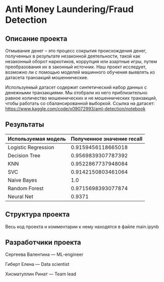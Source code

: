 # Anti Money Laundering/Fraud Detection

## Описание проекта
Отмывание денег – это процесс сокрытия происхождения денег, полученных в результате незаконной деятельности, такой как незаконный оборот наркотиков, коррупция или азартные игры, путем преобразования их в законный источник. Наш проект исследует, возможно ли с помощью моделей машинного обучения выявлять из датасета транзакций мошеннические.

Используемый датасет содержит синтетический набор данных c денежными транзакциями. Мы отобрали из него приблизительно равное количество мошеннических и не мошеннических транзакций, чтобы работать со сбалансированной выборкой. 
Ссылка на датасет: https://www.kaggle.com/code/x09072993/aml-detection/notebook 

## Результаты
| Используемая модель | Полученное значение recall |
|---------------------|----------------------------|
| Logistic Regression | 0.9159456118665018         |
| Decision Tree       | 0.9569839307787392         |
| KNN                 | 0.9522867737948084         |
| SVC                 | 0.9142150803461064         |
| Naive Bayes         | 1.0                        |
| Random Forest       | 0.9715698393077874         |
| Neural Net          | 0.9371                     |


## Структура проекта
Весь код проекта и комментарии к нему находятся в файле main.ipynb

## Разработчики проекта
Сергеева Валентина — ML-engineer

Гиберт Елена — Data scientist

Хисматуллин Ринат — Team lead
